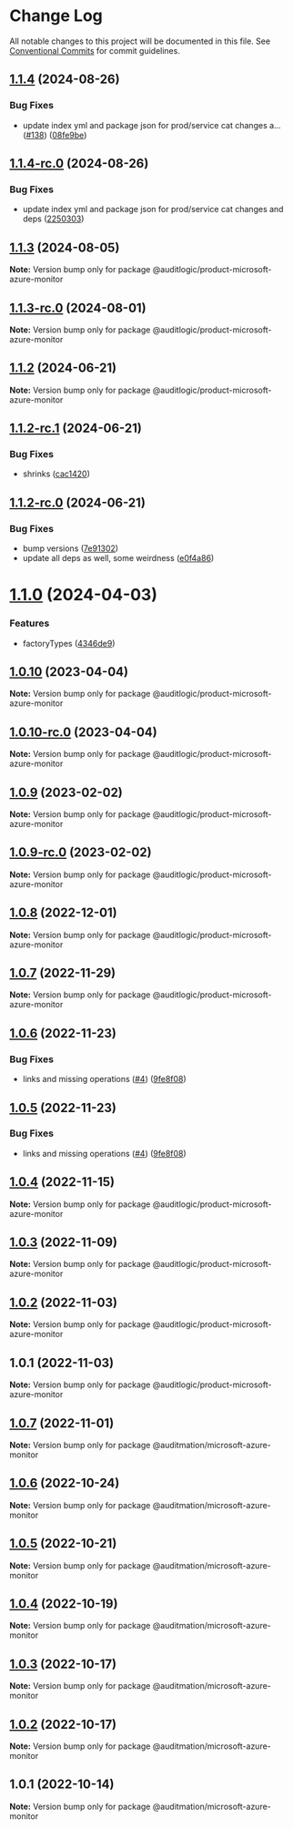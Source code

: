 # Change Log

All notable changes to this project will be documented in this file.
See [Conventional Commits](https://conventionalcommits.org) for commit guidelines.

## [1.1.4](https://github.com/auditlogic/product/compare/@auditlogic/product-microsoft-azure-monitor@1.1.3...@auditlogic/product-microsoft-azure-monitor@1.1.4) (2024-08-26)


### Bug Fixes

* update index yml and package json for prod/service cat changes a… ([#138](https://github.com/auditlogic/product/issues/138)) ([08fe9be](https://github.com/auditlogic/product/commit/08fe9beb1c8457462a19bc69caa02e6212d97e1a))





## [1.1.4-rc.0](https://github.com/auditlogic/product/compare/@auditlogic/product-microsoft-azure-monitor@1.1.3...@auditlogic/product-microsoft-azure-monitor@1.1.4-rc.0) (2024-08-26)


### Bug Fixes

* update index yml and package json for prod/service cat changes and deps ([2250303](https://github.com/auditlogic/product/commit/225030363a363608240135b7ebed386b28f01e4b))





## [1.1.3](https://github.com/auditlogic/product/compare/@auditlogic/product-microsoft-azure-monitor@1.1.2...@auditlogic/product-microsoft-azure-monitor@1.1.3) (2024-08-05)

**Note:** Version bump only for package @auditlogic/product-microsoft-azure-monitor





## [1.1.3-rc.0](https://github.com/auditlogic/product/compare/@auditlogic/product-microsoft-azure-monitor@1.1.2...@auditlogic/product-microsoft-azure-monitor@1.1.3-rc.0) (2024-08-01)

**Note:** Version bump only for package @auditlogic/product-microsoft-azure-monitor





## [1.1.2](https://github.com/auditlogic/product/compare/@auditlogic/product-microsoft-azure-monitor@1.1.2-rc.1...@auditlogic/product-microsoft-azure-monitor@1.1.2) (2024-06-21)

**Note:** Version bump only for package @auditlogic/product-microsoft-azure-monitor





## [1.1.2-rc.1](https://github.com/auditlogic/product/compare/@auditlogic/product-microsoft-azure-monitor@1.1.2-rc.0...@auditlogic/product-microsoft-azure-monitor@1.1.2-rc.1) (2024-06-21)


### Bug Fixes

* shrinks ([cac1420](https://github.com/auditlogic/product/commit/cac14200fefcd8183ab69fe89a47bd3f70f563e9))





## [1.1.2-rc.0](https://github.com/auditlogic/product/compare/@auditlogic/product-microsoft-azure-monitor@1.1.0...@auditlogic/product-microsoft-azure-monitor@1.1.2-rc.0) (2024-06-21)


### Bug Fixes

* bump versions ([7e91302](https://github.com/auditlogic/product/commit/7e913023b8b312150ed7762c32fbbe616be71de5))
* update all deps as well, some weirdness ([e0f4a86](https://github.com/auditlogic/product/commit/e0f4a864714e2d3de6bbf3da014d5312fe53be2f))





# [1.1.0](https://github.com/auditlogic/product/compare/@auditlogic/product-microsoft-azure-monitor@1.0.10...@auditlogic/product-microsoft-azure-monitor@1.1.0) (2024-04-03)


### Features

* factoryTypes ([4346de9](https://github.com/auditlogic/product/commit/4346de92693aee892fccf725338ffc7b80ab182b))





## [1.0.10](https://github.com/auditlogic/product/compare/@auditlogic/product-microsoft-azure-monitor@1.0.9...@auditlogic/product-microsoft-azure-monitor@1.0.10) (2023-04-04)

**Note:** Version bump only for package @auditlogic/product-microsoft-azure-monitor





## [1.0.10-rc.0](https://github.com/auditlogic/product/compare/@auditlogic/product-microsoft-azure-monitor@1.0.9...@auditlogic/product-microsoft-azure-monitor@1.0.10-rc.0) (2023-04-04)

**Note:** Version bump only for package @auditlogic/product-microsoft-azure-monitor





## [1.0.9](https://github.com/auditlogic/product/compare/@auditlogic/product-microsoft-azure-monitor@1.0.8...@auditlogic/product-microsoft-azure-monitor@1.0.9) (2023-02-02)

**Note:** Version bump only for package @auditlogic/product-microsoft-azure-monitor





## [1.0.9-rc.0](https://github.com/auditlogic/product/compare/@auditlogic/product-microsoft-azure-monitor@1.0.8...@auditlogic/product-microsoft-azure-monitor@1.0.9-rc.0) (2023-02-02)

**Note:** Version bump only for package @auditlogic/product-microsoft-azure-monitor





## [1.0.8](https://github.com/auditlogic/product/compare/@auditlogic/product-microsoft-azure-monitor@1.0.7...@auditlogic/product-microsoft-azure-monitor@1.0.8) (2022-12-01)

**Note:** Version bump only for package @auditlogic/product-microsoft-azure-monitor





## [1.0.7](https://github.com/auditlogic/product/compare/@auditlogic/product-microsoft-azure-monitor@1.0.6...@auditlogic/product-microsoft-azure-monitor@1.0.7) (2022-11-29)

**Note:** Version bump only for package @auditlogic/product-microsoft-azure-monitor





## [1.0.6](https://github.com/auditlogic/product/compare/@auditlogic/product-microsoft-azure-monitor@1.0.4...@auditlogic/product-microsoft-azure-monitor@1.0.6) (2022-11-23)


### Bug Fixes

* links and missing operations ([#4](https://github.com/auditlogic/product/issues/4)) ([9fe8f08](https://github.com/auditlogic/product/commit/9fe8f08fe7c57fdb79f991ac35bd6ac2e7dcad38))





## [1.0.5](https://github.com/auditlogic/product/compare/@auditlogic/product-microsoft-azure-monitor@1.0.4...@auditlogic/product-microsoft-azure-monitor@1.0.5) (2022-11-23)


### Bug Fixes

* links and missing operations ([#4](https://github.com/auditlogic/product/issues/4)) ([9fe8f08](https://github.com/auditlogic/product/commit/9fe8f08fe7c57fdb79f991ac35bd6ac2e7dcad38))





## [1.0.4](https://github.com/auditlogic/product/compare/@auditlogic/product-microsoft-azure-monitor@1.0.3...@auditlogic/product-microsoft-azure-monitor@1.0.4) (2022-11-15)

**Note:** Version bump only for package @auditlogic/product-microsoft-azure-monitor





## [1.0.3](https://github.com/auditlogic/product/compare/@auditlogic/product-microsoft-azure-monitor@1.0.2...@auditlogic/product-microsoft-azure-monitor@1.0.3) (2022-11-09)

**Note:** Version bump only for package @auditlogic/product-microsoft-azure-monitor





## [1.0.2](https://github.com/auditlogic/product/compare/@auditlogic/product-microsoft-azure-monitor@1.0.1...@auditlogic/product-microsoft-azure-monitor@1.0.2) (2022-11-03)

**Note:** Version bump only for package @auditlogic/product-microsoft-azure-monitor





## 1.0.1 (2022-11-03)

**Note:** Version bump only for package @auditlogic/product-microsoft-azure-monitor





## [1.0.7](https://github.com/auditmation/store-content/compare/@auditmation/microsoft-azure-monitor@1.0.6...@auditmation/microsoft-azure-monitor@1.0.7) (2022-11-01)

**Note:** Version bump only for package @auditmation/microsoft-azure-monitor





## [1.0.6](https://github.com/auditmation/store-content/compare/@auditmation/microsoft-azure-monitor@1.0.5...@auditmation/microsoft-azure-monitor@1.0.6) (2022-10-24)

**Note:** Version bump only for package @auditmation/microsoft-azure-monitor





## [1.0.5](https://github.com/auditmation/store-content/compare/@auditmation/microsoft-azure-monitor@1.0.4...@auditmation/microsoft-azure-monitor@1.0.5) (2022-10-21)

**Note:** Version bump only for package @auditmation/microsoft-azure-monitor





## [1.0.4](https://github.com/auditmation/store-content/compare/@auditmation/microsoft-azure-monitor@1.0.3...@auditmation/microsoft-azure-monitor@1.0.4) (2022-10-19)

**Note:** Version bump only for package @auditmation/microsoft-azure-monitor





## [1.0.3](https://github.com/auditmation/store-content/compare/@auditmation/microsoft-azure-monitor@1.0.2...@auditmation/microsoft-azure-monitor@1.0.3) (2022-10-17)

**Note:** Version bump only for package @auditmation/microsoft-azure-monitor





## [1.0.2](https://github.com/auditmation/store-content/compare/@auditmation/microsoft-azure-monitor@1.0.1...@auditmation/microsoft-azure-monitor@1.0.2) (2022-10-17)

**Note:** Version bump only for package @auditmation/microsoft-azure-monitor





## 1.0.1 (2022-10-14)

**Note:** Version bump only for package @auditmation/microsoft-azure-monitor
